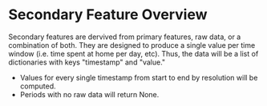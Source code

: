 # Secondary Feature Overview

Secondary features are dervived from primary features, raw data, or a combination of both. They are designed to produce a single value per time window (i.e. time spent at home per day, etc). Thus, the data will be a list of dictionaries with keys "timestamp" and "value."
- Values for every single timestamp from start to end by resolution will be computed.
- Periods with no raw data will return None.
